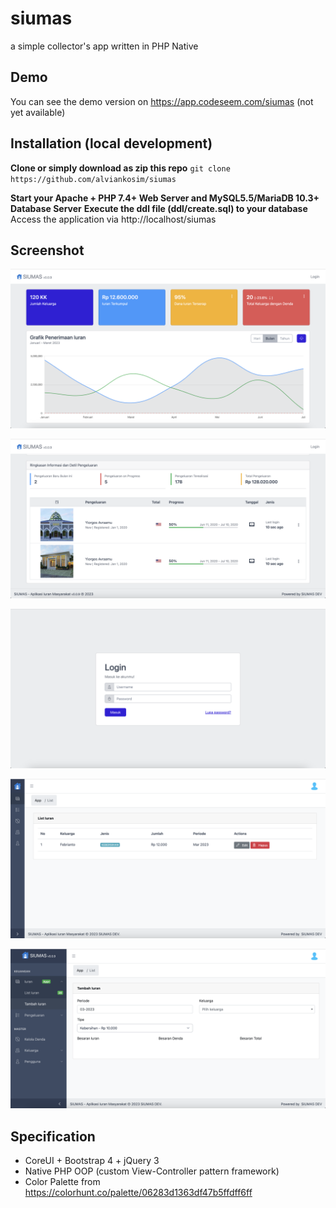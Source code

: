 # siumas
a simple collector's app written in PHP Native

## Demo
You can see the demo version on
https://app.codeseem.com/siumas (not yet available)

## Installation (local development)

**Clone or simply download as zip this repo**
`git clone https://github.com/alviankosim/siumas`

**Start your Apache + PHP 7.4+ Web Server and MySQL5.5/MariaDB 10.3+ Database Server**
**Execute the ddl file (ddl/create.sql) to your database**
Access the application via http://localhost/siumas
## Screenshot
![Siumas Screenshot](./docs/ss/siumas_1.png)

![Siumas Screenshot](./docs/ss/siumas_2.png)

![Siumas Screenshot](./docs/ss/siumas_3.png)

![Siumas Screenshot](./docs/ss/siumas_4.png)

![Siumas Screenshot](./docs/ss/siumas_5.png)


## Specification
- CoreUI + Bootstrap 4 + jQuery 3
- Native PHP OOP (custom View-Controller pattern framework)
- Color Palette from https://colorhunt.co/palette/06283d1363df47b5ffdff6ff
